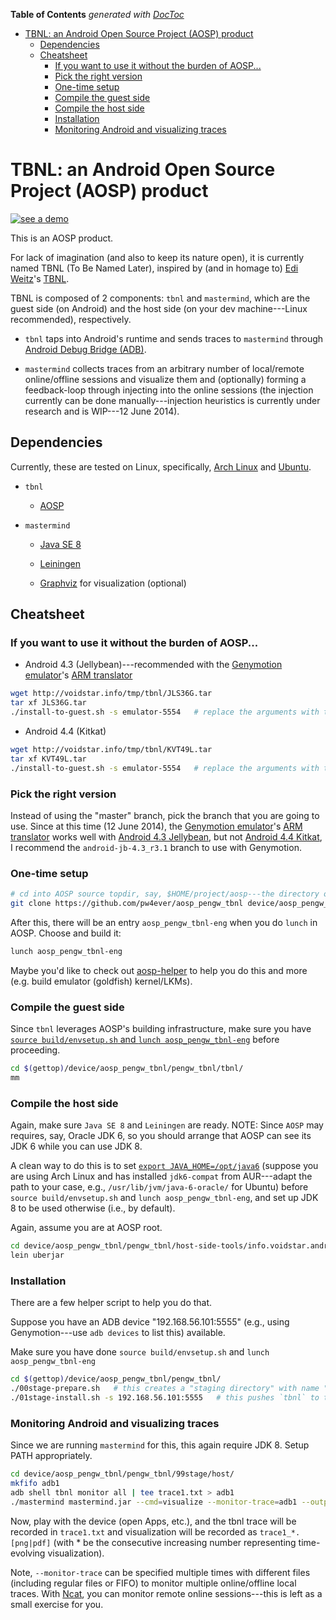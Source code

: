 <!-- START doctoc generated TOC please keep comment here to allow auto update -->
<!-- DON'T EDIT THIS SECTION, INSTEAD RE-RUN doctoc TO UPDATE -->
**Table of Contents**  *generated with [DocToc](http://doctoc.herokuapp.com/)*

- [TBNL: an Android Open Source Project (AOSP) product](#tbnl-an-android-open-source-project-aosp-product)
  - [Dependencies](#dependencies)
  - [Cheatsheet](#cheatsheet)
    - [If you want to use it without the burden of AOSP...](#if-you-want-to-use-it-without-the-burden-of-aosp)
    - [Pick the right version](#pick-the-right-version)
    - [One-time setup](#one-time-setup)
    - [Compile the guest side](#compile-the-guest-side)
    - [Compile the host side](#compile-the-host-side)
    - [Installation](#installation)
    - [Monitoring Android and visualizing traces](#monitoring-android-and-visualizing-traces)

<!-- END doctoc generated TOC please keep comment here to allow auto update -->

# TBNL: an Android Open Source Project (AOSP) product

[![see a demo](http://img.youtube.com/vi/tAXsuHNtMdg/0.jpg)](http://youtu.be/tAXsuHNtMdg)

This is an AOSP product. 

For lack of imagination (and also to keep its nature open), it is currently named TBNL (To Be Named Later), inspired by (and in homage to) [Edi Weitz](http://weitz.de/)'s [TBNL](http://weitz.de/tbnl/).

TBNL is composed of 2 components: `tbnl` and `mastermind`, which are the guest side (on Android) and the host side (on your dev machine---Linux recommended), respectively. 

* `tbnl` taps into Android's runtime and sends traces to `mastermind` through [Android Debug Bridge (ADB)](https://developer.android.com/tools/help/adb.html).

* `mastermind` collects traces from an arbitrary number of local/remote online/offline sessions and visualize them and (optionally) forming a feedback-loop through injecting into the online sessions (the injection currently can be done manually---injection heuristics is currently under research and is WIP---12 June 2014).

## Dependencies

Currently, these are tested on Linux, specifically, [Arch Linux](https://www.archlinux.org/) and [Ubuntu](http://www.ubuntu.com/).

* `tbnl`

  * [AOSP](http://source.android.com/source/index.html)

* `mastermind`

  * [Java SE 8](http://openjdk.java.net/projects/jdk8/)

  * [Leiningen](http://leiningen.org/)

  * [Graphviz](http://www.graphviz.org/) for visualization (optional)

## Cheatsheet

### If you want to use it without the burden of AOSP...

* Android 4.3 (Jellybean)---recommended with the [Genymotion emulator](http://www.genymotion.com/)'s [ARM translator](http://forum.xda-developers.com/showthread.php?t=2528952)

```bash
wget http://voidstar.info/tmp/tbnl/JLS36G.tar
tar xf JLS36G.tar
./install-to-guest.sh -s emulator-5554   # replace the arguments with the ones you use with ADB to connect with your Android device/emulator
```

* Android 4.4 (Kitkat)

```bash
wget http://voidstar.info/tmp/tbnl/KVT49L.tar
tar xf KVT49L.tar
./install-to-guest.sh -s emulator-5554   # replace the arguments with the ones you use with ADB to connect with your Android device/emulator
```

### Pick the right version

Instead of using the "master" branch, pick the branch that you are going to use. Since at this time (12 June 2014), the [Genymotion emulator](http://www.genymotion.com/)'s [ARM translator](http://forum.xda-developers.com/showthread.php?t=2528952) works well with [Android 4.3 Jellybean](http://www.androidfilehost.com/?fid=23311191640114013), but not [Android 4.4 Kitkat](http://www.androidfilehost.com/?fid=23311191640114013), I recommend the `android-jb-4.3_r3.1` branch to use with Genymotion.

### One-time setup

```bash
# cd into AOSP source topdir, say, $HOME/project/aosp---the directory outputed by $(gettop) after "source build/envsetup.sh"
git clone https://github.com/pw4ever/aosp_pengw_tbnl device/aosp_pengw_tbnl
```

After this, there will be an entry `aosp_pengw_tbnl-eng` when you do `lunch` in AOSP. Choose and build it:

```bash
lunch aosp_pengw_tbnl-eng
```

Maybe you'd like to check out [aosp-helper][] to help you do this and more (e.g. build emulator (goldfish) kernel/LKMs).

### Compile the guest side

Since `tbnl` leverages AOSP's building infrastructure, make sure you have [`source build/envsetup.sh` and `lunch aosp_pengw_tbnl-eng`](http://source.android.com/source/building-running.html) before proceeding.

```bash
cd $(gettop)/device/aosp_pengw_tbnl/pengw_tbnl/tbnl/
mm
```

### Compile the host side

Again, make sure `Java SE 8` and `Leiningen` are ready. NOTE: Since `AOSP` may requires, say, Oracle JDK 6, so you should arrange that AOSP can see its JDK 6 while you can use JDK 8.

A clean way to do this is to set [`export JAVA_HOME=/opt/java6`](device/aosp_pengw_tbnl/pengw_tbnl/frameworks/base/cmds/tbnl/) (suppose you are using Arch Linux and has installed `jdk6-compat` from AUR---adapt the path to your case, e.g., `/usr/lib/jvm/java-6-oracle/` for Ubuntu) before `source build/envsetup.sh` and `lunch aosp_pengw_tbnl-eng`, and set up JDK 8 to be used otherwise (i.e., by default).

Again, assume you are at AOSP root.

```bash
cd device/aosp_pengw_tbnl/pengw_tbnl/host-side-tools/info.voidstar.android.tbnl.mastermind
lein uberjar
```

### Installation

There are a few helper script to help you do that.

Suppose you have an ADB device "192.168.56.101:5555" (e.g., using Genymotion---use `adb devices` to list this) available.

Make sure you have done `source build/envsetup.sh` and `lunch aosp_pengw_tbnl-eng`

```bash
cd $(gettop)/device/aosp_pengw_tbnl/pengw_tbnl/
./00stage-prepare.sh   # this creates a "staging directory" with name "99stage" and collects `tbnl` and `mastermind` into appropriate places under it
./01stage-install.sh -s 192.168.56.101:5555   # this pushes `tbnl` to the device and set up permissions appripriately
```

### Monitoring Android and visualizing traces

Since we are running `mastermind` for this, this again require JDK 8. Setup PATH appropriately.

```bash
cd device/aosp_pengw_tbnl/pengw_tbnl/99stage/host/
mkfifo adb1
adb shell tbnl monitor all | tee trace1.txt > adb1
./mastermind mastermind.jar --cmd=visualize --monitor-trace=adb1 --output-name-root=trace1 --verbose=true
```

Now, play with the device (open Apps, etc.), and the tbnl trace will be recorded in `trace1.txt` and visualization will be recorded as `trace1_*.[png|pdf]` (with * be the consecutive increasing number representing time-evolving visualization).

Note, `--monitor-trace` can be specified multiple times with different files (including regular files or FIFO) to monitor multiple online/offline local traces. With [Ncat](http://nmap.org/ncat/), you can monitor remote online sessions---this is left as a small exercise for you.

[aosp-helper]: https://github.com/pw4ever/aosp-hacking-helper "AOSP hacking helper"

